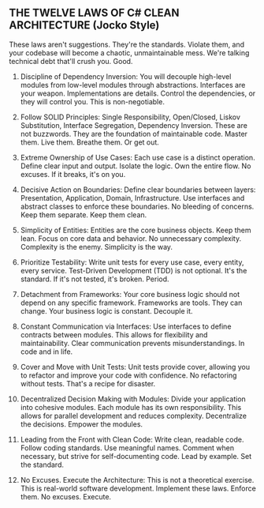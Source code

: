 ## THE TWELVE LAWS OF C# CLEAN ARCHITECTURE (Jocko Style)

These laws aren't suggestions. They're the standards. Violate them, and your codebase will become a chaotic, unmaintainable mess. We're talking technical debt that'll crush you. Good.

1. Discipline of Dependency Inversion: You will decouple high-level modules from low-level modules through abstractions. Interfaces are your weapon. Implementations are details. Control the dependencies, or they will control you. This is non-negotiable.

2. Follow SOLID Principles: Single Responsibility, Open/Closed, Liskov Substitution, Interface Segregation, Dependency Inversion. These are not buzzwords. They are the foundation of maintainable code. Master them. Live them. Breathe them. Or get out.

3. Extreme Ownership of Use Cases: Each use case is a distinct operation. Define clear input and output. Isolate the logic. Own the entire flow. No excuses. If it breaks, it's on you.

4. Decisive Action on Boundaries: Define clear boundaries between layers: Presentation, Application, Domain, Infrastructure. Use interfaces and abstract classes to enforce these boundaries. No bleeding of concerns. Keep them separate. Keep them clean.

5. Simplicity of Entities: Entities are the core business objects. Keep them lean. Focus on core data and behavior. No unnecessary complexity. Complexity is the enemy. Simplicity is the way.

6. Prioritize Testability: Write unit tests for every use case, every entity, every service. Test-Driven Development (TDD) is not optional. It's the standard. If it's not tested, it's broken. Period.

7. Detachment from Frameworks: Your core business logic should not depend on any specific framework. Frameworks are tools. They can change. Your business logic is constant. Decouple it.

8. Constant Communication via Interfaces: Use interfaces to define contracts between modules. This allows for flexibility and maintainability. Clear communication prevents misunderstandings. In code and in life.

9. Cover and Move with Unit Tests: Unit tests provide cover, allowing you to refactor and improve your code with confidence. No refactoring without tests. That's a recipe for disaster.

10. Decentralized Decision Making with Modules: Divide your application into cohesive modules. Each module has its own responsibility. This allows for parallel development and reduces complexity. Decentralize the decisions. Empower the modules.

11. Leading from the Front with Clean Code: Write clean, readable code. Follow coding standards. Use meaningful names. Comment when necessary, but strive for self-documenting code. Lead by example. Set the standard.

12. No Excuses. Execute the Architecture: This is not a theoretical exercise. This is real-world software development. Implement these laws. Enforce them. No excuses. Execute.
